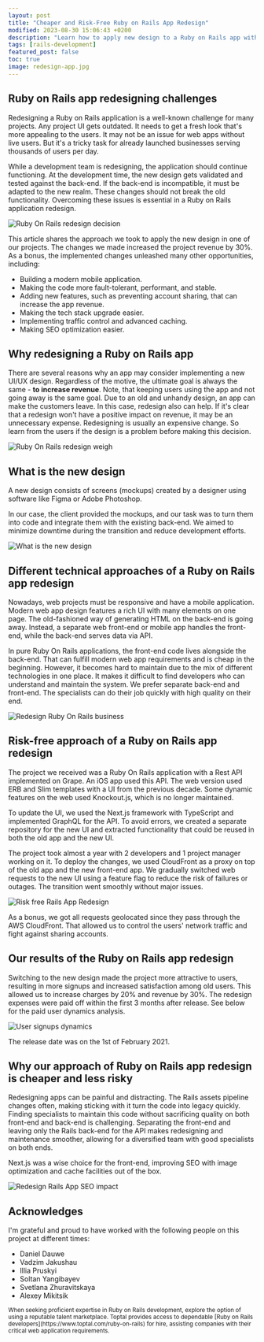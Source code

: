 ```yaml
---
layout: post
title: "Cheaper and Risk-Free Ruby on Rails App Redesign"
modified: 2023-08-30 15:06:43 +0200
description: "Learn how to apply new design to a Ruby on Rails app without risks to your business and do that cheaper.."
tags: [rails-development]
featured_post: false
toc: true
image: redesign-app.jpg
---
```


## Ruby on Rails app redesigning challenges

Redesigning a Ruby on Rails application is a well-known challenge for many projects. Any project UI gets outdated. It needs to get a fresh look that's more appealing to the users. It may not be an issue for web apps without live users. But it's a tricky task for already launched businesses serving thousands of users per day.

While a development team is redesigning, the application should continue functioning. At the development time, the new design gets validated and tested against the back-end. If the back-end is incompatible, it must be adapted to the new realm. These changes should not break the old functionality. Overcoming these issues is essential in a Ruby on Rails application redesign.

![Ruby On Rails redesign decision](/images/redesign-decision.jpg)

This article shares the approach we took to apply the new design in one of our projects. The changes we made increased the project revenue by 30%. As a bonus, the implemented changes unleashed many other opportunities, including:

- Building a modern mobile application.
- Making the code more fault-tolerant, performant, and stable.
- Adding new features, such as preventing account sharing, that can increase the app revenue.
- Making the tech stack upgrade easier.
- Implementing traffic control and advanced caching.
- Making SEO optimization easier.

## Why redesigning a Ruby on Rails app

There are several reasons why an app may consider implementing a new UI/UX design. Regardless of the motive, the ultimate goal is always the same - **to increase revenue**. Note, that keeping users using the app and not going away is the same goal.  Due to an old and unhandy design, an app can make the customers leave. In this case, redesign also can help. If it's clear that a redesign won't have a positive impact on revenue, it may be an unnecessary expense. Redesigning is usually an expensive change. So learn from the users if the design is a problem before making this decision.

![Ruby On Rails redesign weigh](/images/redesign-weigh.jpg)

## What is the new design

A new design consists of screens (mockups) created by a designer using software like Figma or Adobe Photoshop.

In our case, the client provided the mockups, and our task was to turn them into code and integrate them with the existing back-end. We aimed to minimize downtime during the transition and reduce development efforts.

![What is the new design](/images/redesign-new-design.jpg)

## Different technical approaches of a Ruby on Rails app redesign

Nowadays, web projects must be responsive and have a mobile application. Modern web app design features a rich UI with many elements on one page. The old-fashioned way of generating HTML on the back-end is going away. Instead, a separate web front-end or mobile app handles the front-end, while the back-end serves data via API.

In pure Ruby On Rails applications, the front-end code lives alongside the back-end. That can fulfill modern web app requirements and is cheap in the beginning. However, it becomes hard to maintain due to the mix of different technologies in one place. It makes it difficult to find developers who can understand and maintain the system. We prefer separate back-end and front-end. The specialists can do their job quickly with high quality on their end.

![Redesign Ruby On Rails business](/images/redesign-business.jpg)

## Risk-free approach of a Ruby on Rails app redesign

The project we received was a Ruby On Rails application with a Rest API implemented on Grape. An iOS app used this API. The web version used ERB and Slim templates with a UI from the previous decade. Some dynamic features on the web used Knockout.js, which is no longer maintained.

To update the UI, we used the Next.js framework with TypeScript and implemented GraphQL for the API. To avoid errors, we created a separate repository for the new UI and extracted functionality that could be reused in both the old app and the new UI.

The project took almost a year with 2 developers and 1 project manager working on it. To deploy the changes, we used CloudFront as a proxy on top of the old app and the new front-end app. We gradually switched web requests to the new UI using a feature flag to reduce the risk of failures or outages. The transition went smoothly without major issues.

![Risk free Rails App Redesign](/images/rails-app-redesign.png)

As a bonus, we got all requests geolocated since they pass through the AWS CloudFront. That allowed us to control the users' network traffic and fight against sharing accounts.

## Our results of the Ruby on Rails app redesign

Switching to the new design made the project more attractive to users, resulting in more signups and increased satisfaction among old users. This allowed us to increase charges by 20% and revenue by 30%. The redesign expenses were paid off within the first 3 months after release. See below for the paid user dynamics analysis.

![User signups dynamics](/images/users-increase.png)

The release date was on the 1st of February 2021.

## Why our approach of Ruby on Rails app redesign is cheaper and less risky

Redesigning apps can be painful and distracting. The Rails assets pipeline changes often, making sticking with it turn the code into legacy quickly. Finding specialists to maintain this code without sacrificing quality on both front-end and back-end is challenging. Separating the front-end and leaving only the Rails back-end for the API makes redesigning and maintenance smoother, allowing for a diversified team with good specialists on both ends.

Next.js was a wise choice for the front-end, improving SEO with image optimization and cache facilities out of the box.

![Redesign Rails App SEO impact](/images/redesign-seo.png)

## Acknowledges

I'm grateful and proud to have worked with the following people on this project at different times:

- Daniel Dauwe
- Vadzim Jakushau
- Illia Pruskyi
- Soltan Yangibayev
- Svetlana Zhuravitskaya
- Alexey Mikitsik

<small class="side-note">
When seeking proficient expertise in Ruby on Rails development, explore the option of using a reputable talent marketplace. Toptal provides access to dependable [Ruby on Rails developers](https://www.toptal.com/ruby-on-rails) for hire, assisting companies with their critical web application requirements.
</small>
